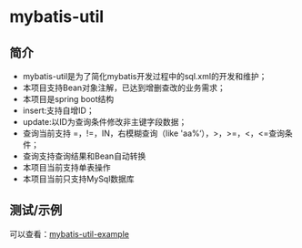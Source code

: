 mybatis-util
======

简介
------------
* mybatis-util是为了简化mybatis开发过程中的sql.xml的开发和维护；
* 本项目支持Bean对象注解，已达到增删查改的业务需求；
* 本项目是spring boot结构
* insert:支持自增ID；
* update:以ID为查询条件修改非主键字段数据；
* 查询当前支持 =，!=，IN，右模糊查询（like 'aa%‘），>，>=，<，<=查询条件；
* 查询支持查询结果和Bean自动转换
* 本项目当前支持单表操作
* 本项目当前只支持MySql数据库

测试/示例
------------
可以查看：[mybatis-util-example](https://github.com/zhuzihuaile/mybatis-util-example)

